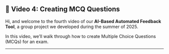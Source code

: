 ## 🎥 Video 4: Creating MCQ Questions

Hi, and welcome to the fourth video of our **AI-Based Automated Feedback Tool**, a group project we developed during the summer of 2025.

In this video, we’ll walk through how to create Multiple Choice Questions (MCQs) for an exam.

---

